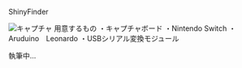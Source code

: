 ShinyFinder

![キャプチャ](https://user-images.githubusercontent.com/50066269/158050458-efdca212-90fd-4354-a059-e0e5bf4f29a3.PNG)
用意するもの
  ・キャプチャボード
  ・Nintendo Switch
  ・Aruduino　Leonardo
  ・USBシリアル変換モジュール
  
 執筆中...
